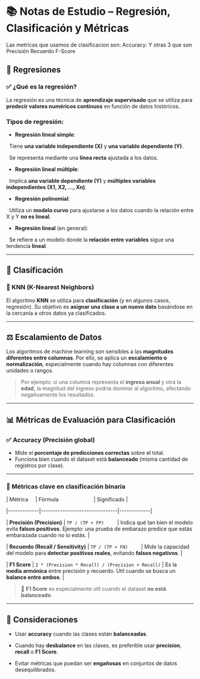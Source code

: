   

# 📚 Notas de Estudio – Regresión, Clasificación y Métricas

Las metricas que usamos de clasificacion son:
Accuracy: 
Y otras 3 que son
Precisión
Recuerdo
F-Score

## 🔁 Regresiones
### ✅ ¿Qué es la regresión?

La regresión es una técnica de **aprendizaje supervisado** que se utiliza para **predecir valores numéricos continuos** en función de datos históricos.
### Tipos de regresión:

- **Regresión lineal simple**:  

  Tiene **una variable independiente (X)** y **una variable dependiente (Y)**.  

  Se representa mediante una **línea recta** ajustada a los datos.

- **Regresión lineal múltiple**:  

  Implica **una variable dependiente (Y)** y **múltiples variables independientes (X1, X2, ..., Xn)**.

- **Regresión polinomial**:  

  Utiliza un **modelo curvo** para ajustarse a los datos cuando la relación entre X y Y **no es lineal**.

- **Regresión lineal** (en general):  

  Se refiere a un modelo donde la **relación entre variables** sigue una tendencia **lineal**.

---
## 📌 Clasificación
### 🔎 KNN (K-Nearest Neighbors)

El algoritmo **KNN** se utiliza para **clasificación** (y en algunos casos, regresión). Su objetivo es **asignar una clase a un nuevo dato** basándose en la cercanía a otros datos ya clasificados.

---
## ⚖️ Escalamiento de Datos
  
Los algoritmos de machine learning son sensibles a las **magnitudes diferentes entre columnas**. Por ello, se aplica un **escalamiento o normalización**, especialmente cuando hay columnas con diferentes unidades o rangos.

> Por ejemplo: si una columna representa el **ingreso anual** y otra la **edad**, la magnitud del ingreso podría dominar al algoritmo, afectando negativamente los resultados.

---
## 📊 Métricas de Evaluación para Clasificación

### ✅ Accuracy (Precisión global)

- Mide el **porcentaje de predicciones correctas** sobre el total.
- Funciona bien cuando el dataset está **balanceado** (misma cantidad de registros por clase).  
---
### 📌 Métricas clave en clasificación binaria

| Métrica     | Fórmula                        | Significado |

|-------------|--------------------------------|-------------|

| **Precisión (Precision)** | `TP / (TP + FP)`         | Indica qué tan bien el modelo evita **falsos positivos**. Ejemplo: una prueba de embarazo predice que estás embarazada cuando no lo estás. |

| **Recuerdo (Recall / Sensitivity)** | `TP / (TP + FN)`         | Mide la capacidad del modelo para **detectar positivos reales**, evitando **falsos negativos**. |

| **F1 Score** | `2 * (Precision * Recall) / (Precision + Recall)` | Es la **media armónica** entre precisión y recuerdo. Útil cuando se busca un **balance entre ambos**. |

> 🔸 **F1 Score** es especialmente útil cuando el dataset **no está balanceado**.

---
## 📌 Consideraciones

- Usar **accuracy** cuando las clases están **balanceadas**.

- Cuando hay **desbalance** en las clases, es preferible usar **precision**, **recall** o **F1 Score**.

- Evitar métricas que puedan ser **engañosas** en conjuntos de datos desequilibrados.